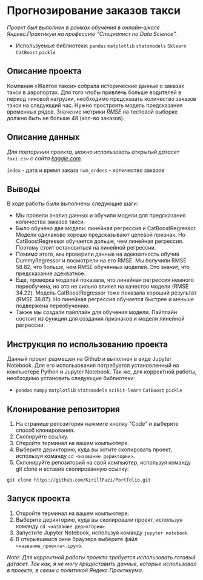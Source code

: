 # Прогнозирование заказов такси

*Проект был выполнен в рамках обучения в онлайн-школе Яндекс.Практикум на профессию "Специалист по Data Science".*
- Используемые библиотеки: `pandas` `matplotlib` `statsmodels` `Sklearn` `CatBoost` `pickle`

## Описание проекта
Компания «Желтое такси» собрала исторические данные о заказах такси в аэропортах. 
Для того чтобы привлечь больше водителей в период пиковой нагрузки, необходимо предсказать количество заказов такси на следующий час. 
Нужно простроить модель предсказания временных рядов.
Значение метрики *RMSE* на тестовой выборке должно быть не больше 48 (кол-во заказов).

## Описание данных
*Для повторения проекта, можно использовать открытый датасет `taxi.csv` с сайта [kaggle.com](https://www.kaggle.com/c/yellowtaxi/data).*

`index` - дата и время заказа
`num_orders` - количество заказов

## Выводы

В ходе работы были выполнены следующие шаги:

- Мы провели анализ данных и обучили модели для предсказания количества заказов такси.
- Было обучено две модели: линейная регрессия и CatBoostRegressor. Модели одинаково хорошо предсказывают целевой признак. Но CatBoostRegressor обучается дольше, чем линейная регрессия. Поэтому стоит остановиться на линейной регрессии.
- Помимо этого, мы проверили данные на адекватность обучив DummyRegressor и посмотрели на его RMSE. Мы получили RMSE 58.82, что больше, чем RMSE обученных моделей. Это значит, что предсказание адекватное.
- Еще, проверка моделей показала, что линейная регрессия немного переобучена, но это не сильно влияет на качество модели (RMSE 34.22). Модель CatBoostRegressor тоже показала хороший результат (RMSE 38.87). Но линейная регрессия обучается быстрее и меньше подвержена переобучению.
- Также мы создали пайплайн для обучения модели. Пайплайн состоит из функции для создания признаков и модели линейной регрессии.

## Инструкция по использованию проекта
Данный проект размещен на Github и выполнен в виде Jupyter Notebook. Для его использования потребуется установленный на компьютере Python и Jupyter Notebook. Так же, для корректной работы, необходимо установить следующие библиотеки:
- `pandas` `numpy` `matplotlib` `statsmodels` `scikit-learn` `CatBoost` `pickle`

## Клонирование репозитория

1. На странице репозитория нажмите кнопку "Code" и выберите способ клонирования.
2. Скопируйте ссылку.
3. Откройте терминал на вашем компьютере.
4. Выберите дерикторию, куда вы хотите скопировать проект, используя команду `cd <название дериктории>`.
5. Склонируйте репозиторий на свой компьютер, используя команду git clone и вставив скопированную ссылку:
```
git clone https://github.com/KirillFazi/Portfolio.git
```

## Запуск проекта

1. Откройте терминал на вашем компьютере.
2. Выберите дерикторию, куда вы скопировали проект, используя команду `cd <название дериктории>`.
3. Запустите Jupyter Notebook, используя команду `jupyter notebook`.
4. В открывшемся окне браузера выберите файл `<название_проекта>.ipynb`.

*Note: Для корректной работы проекта требуется использовать готовый датасет. Так как, я не могу предоставить данные, которые использовал в проекте, в связи с политикой Яндекс.Практикума.*
